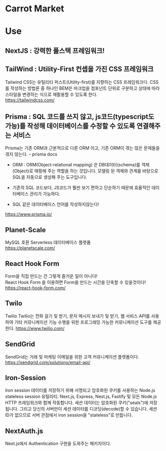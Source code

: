 # Carrot Market

# Use

## NextJS : 강력한 풀스택 프레임워크!

## TailWind : Utility-First 컨셉을 가진 CSS 프레임워크

Tailwind CSS는 유틸리티 퍼스트(Utility-first)를 지향하는 CSS 프레임워크다. CSS를 작성하는 방법론 중 하나인 BEM은 마크업을 컴포넌트 단위로 구분하고 상태에 따라 스타일을 변경하는 식으로 재활용할 수 있도록 한다. <br>
https://tailwindcss.com/

## Prisma : SQL 코드를 쓰지 않고, js코드(typescript도 가능)를 작성해 데이터베이스를 수정할 수 있도록 연결해주는 서비스

Prisma는 기존 ORM과 근본적으로 다른 ORM 이고,
기존 ORM이 겪는 많은 문제들을 겪지 않는다. - prisma docs

- ORM : ORM(Object-relational mapping) 은 DB데이터(schema)를 객체(Object)로 매핑해 주는 역할을 하는 것입니다. 모델링 된 객체와 관계를 바탕으로 SQL을 자동으로 생성해 주는 도구입니다.

- 기존의 SQL 코드보다, JS코드가 훨씬 보기 편하고 단순하기 때문에 효율적인 데이터베이스 관리가 가능하다.

- SQL 같은 데이터베이스 언어를 작성하지않는다!

https://www.prisma.io/

## Planet-Scale

MySQL 호환 Serverless 데이터베이스 플랫폼 <br>
https://planetscale.com/

## React Hook Form

Form을 직접 만드는 건 그렇게 즐거운 일이 아니다! <br>
React Hook Form 을 이용하면 Form을 만드는 시간을 단축할 수 있을것이다! <br>
https://react-hook-form.com/

## Twilo

Twilio
Twilio는 전화 걸기 및 받기, 문자 메시지 보내기 및 받기, 웹 서비스 API를 사용하여 기타 커뮤니케이션 기능 수행을 위한 프로그래밍 가능한 커뮤니케이션 도구를 제공한다.
https://www.twilio.com/

## SendGrid

SendGrid는 거래 및 마케팅 이메일을 위한 고객 커뮤니케이션 플랫폼이다.
<br>
https://sendgrid.com/solutions/email-api/

## Iron-Session

Iron session
데이터를 저장하기 위해 서명되고 암호화된 쿠키를 사용하는 Node.js stateless session 유틸리티.
Next.js, Express, Nest.js, Fastify 및 모든 Node.js HTTP 프레임워크와 함께 작동합니다. 세션 데이터는 암호화된 쿠키("seals")에 저장됩니다. 그리고 당신의 서버만이 세션 데이터를 디코딩(decode)할 수 있습니다. 세션 ID가 없으므로 서버 관점에서 iron session을 "stateless"로 만듭니다.

## NextAuth.js

Next.js에서 Authentication 구현을 도와주는 패키지이다.
